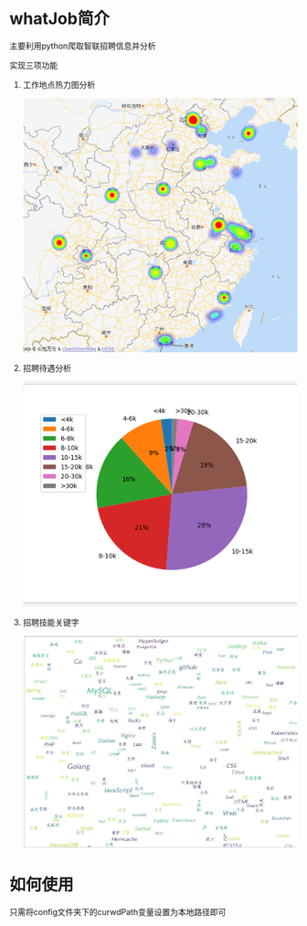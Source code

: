 # whatJob简介

主要利用python爬取智联招聘信息并分析

实现三项功能

1. 工作地点热力图分析

    ![avatar](relitu.png)

2. 招聘待遇分析

    ![avatar](xinzi.png)

3. 招聘技能关键字

    ![avatar](keyword.png)


# 如何使用

只需将config文件夹下的curwdPath变量设置为本地路径即可